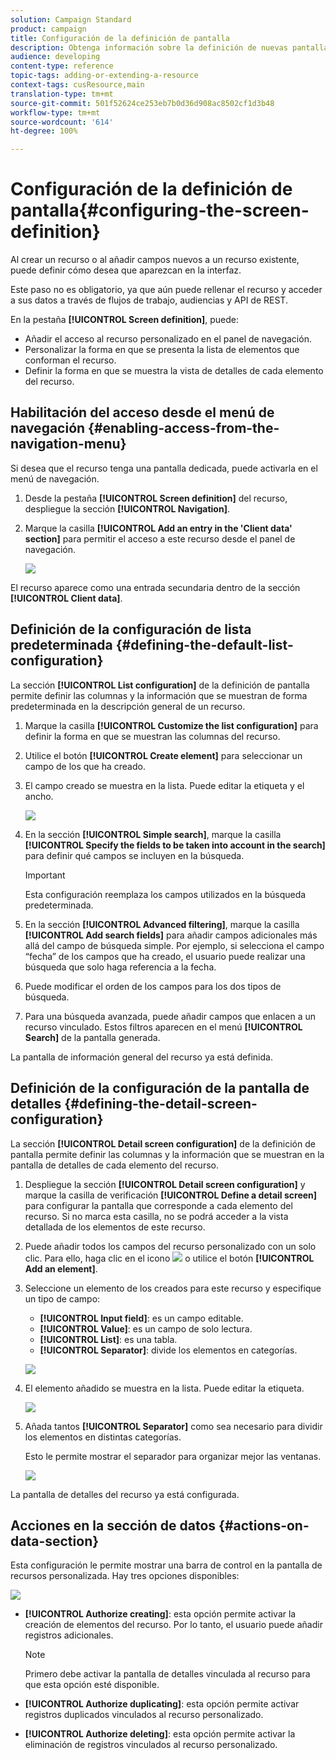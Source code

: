 ```yaml
---
solution: Campaign Standard
product: campaign
title: Configuración de la definición de pantalla
description: Obtenga información sobre la definición de nuevas pantallas de Adobe Campaign en función de la estructura de datos de recursos.
audience: developing
content-type: reference
topic-tags: adding-or-extending-a-resource
context-tags: cusResource,main
translation-type: tm+mt
source-git-commit: 501f52624ce253eb7b0d36d908ac8502cf1d3b48
workflow-type: tm+mt
source-wordcount: '614'
ht-degree: 100%

---
```



# Configuración de la definición de pantalla{#configuring-the-screen-definition}

Al crear un recurso o al añadir campos nuevos a un recurso existente, puede definir cómo desea que aparezcan en la interfaz.

Este paso no es obligatorio, ya que aún puede rellenar el recurso y acceder a sus datos a través de flujos de trabajo, audiencias y API de REST.

En la pestaña **[!UICONTROL Screen definition]**, puede:

* Añadir el acceso al recurso personalizado en el panel de navegación.
* Personalizar la forma en que se presenta la lista de elementos que conforman el recurso.
* Definir la forma en que se muestra la vista de detalles de cada elemento del recurso.

## Habilitación del acceso desde el menú de navegación {#enabling-access-from-the-navigation-menu}

Si desea que el recurso tenga una pantalla dedicada, puede activarla en el menú de navegación.

1. Desde la pestaña **[!UICONTROL Screen definition]** del recurso, despliegue la sección **[!UICONTROL Navigation]**.
1. Marque la casilla **[!UICONTROL Add an entry in the 'Client data' section]** para permitir el acceso a este recurso desde el panel de navegación.

   ![](assets/schema_extension_19.png)

El recurso aparece como una entrada secundaria dentro de la sección **[!UICONTROL Client data]**.

## Definición de la configuración de lista predeterminada {#defining-the-default-list-configuration}

La sección **[!UICONTROL List configuration]** de la definición de pantalla permite definir las columnas y la información que se muestran de forma predeterminada en la descripción general de un recurso.

1. Marque la casilla **[!UICONTROL Customize the list configuration]** para definir la forma en que se muestran las columnas del recurso.
1. Utilice el botón **[!UICONTROL Create element]** para seleccionar un campo de los que ha creado.
1. El campo creado se muestra en la lista. Puede editar la etiqueta y el ancho.

   ![](assets/schema_extension_20.png)

1. En la sección **[!UICONTROL Simple search]**, marque la casilla **[!UICONTROL Specify the fields to be taken into account in the search]** para definir qué campos se incluyen en la búsqueda.

   >[!IMPORTANT]
   >
   >Esta configuración reemplaza los campos utilizados en la búsqueda predeterminada.

1. En la sección **[!UICONTROL Advanced filtering]**, marque la casilla **[!UICONTROL Add search fields]** para añadir campos adicionales más allá del campo de búsqueda simple. Por ejemplo, si selecciona el campo “fecha” de los campos que ha creado, el usuario puede realizar una búsqueda que solo haga referencia a la fecha.
1. Puede modificar el orden de los campos para los dos tipos de búsqueda.
1. Para una búsqueda avanzada, puede añadir campos que enlacen a un recurso vinculado. Estos filtros aparecen en el menú **[!UICONTROL Search]** de la pantalla generada.

La pantalla de información general del recurso ya está definida.

## Definición de la configuración de la pantalla de detalles {#defining-the-detail-screen-configuration}

La sección **[!UICONTROL Detail screen configuration]** de la definición de pantalla permite definir las columnas y la información que se muestran en la pantalla de detalles de cada elemento del recurso.

1. Despliegue la sección **[!UICONTROL Detail screen configuration]** y marque la casilla de verificación **[!UICONTROL Define a detail screen]** para configurar la pantalla que corresponde a cada elemento del recurso. Si no marca esta casilla, no se podrá acceder a la vista detallada de los elementos de este recurso.
1. Puede añadir todos los campos del recurso personalizado con un solo clic. Para ello, haga clic en el icono ![](assets/addallfieldsicon.png) o utilice el botón **[!UICONTROL Add an element]**.
1. Seleccione un elemento de los creados para este recurso y especifique un tipo de campo:

   * **[!UICONTROL Input field]**: es un campo editable.
   * **[!UICONTROL Value]**: es un campo de solo lectura.
   * **[!UICONTROL List]**: es una tabla.
   * **[!UICONTROL Separator]**: divide los elementos en categorías.

   ![](assets/schema_extension_23.png)

1. El elemento añadido se muestra en la lista. Puede editar la etiqueta.

   ![](assets/schema_extension_22.png)

1. Añada tantos **[!UICONTROL Separator]** como sea necesario para dividir los elementos en distintas categorías.

   Esto le permite mostrar el separador para organizar mejor las ventanas.

   ![](assets/schema_extension_25.png)

La pantalla de detalles del recurso ya está configurada.

## Acciones en la sección de datos {#actions-on-data-section}

Esta configuración le permite mostrar una barra de control en la pantalla de recursos personalizada. Hay tres opciones disponibles:

![](assets/schema_extension_actions.png)

* **[!UICONTROL Authorize creating]**: esta opción permite activar la creación de elementos del recurso. Por lo tanto, el usuario puede añadir registros adicionales.

   >[!NOTE]
   >
   >Primero debe activar la pantalla de detalles vinculada al recurso para que esta opción esté disponible.

* **[!UICONTROL Authorize duplicating]**: esta opción permite activar registros duplicados vinculados al recurso personalizado.
* **[!UICONTROL Authorize deleting]**: esta opción permite activar la eliminación de registros vinculados al recurso personalizado.
